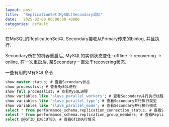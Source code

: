 ```yaml
---
layout: post
title:  "ReplicationSet(MySQL)Secondary调优"
date:   2025-02-08 00:00:00 +0800
categories: default
---
```


在MySQL的ReplicationSet中, Secondary接收从Primary传来的binlog, 并且执行. 

Secondary所在的机器重启后, MySQL的实例状态变化: offline -> recovering -> online. 在一次重启后, 某Secondary一直处于recovering状态.

一些有用的M有SQL命令

```sql
show master status; # 查看Secondary状态
show processlist; # 查看MySQL进程
show full processlist; # 查看MySQL进程
show variables like 'slave_parallel_workers'; # 查看Secondary并行执行线程数
show variables like 'slave_parallel_type'; # 查看Secondary并行执行类型
show variables like 'slave_parallel_mode'; # 查看Secondary并行执行模式
select * from performance_schema.replication_connection_status; # 查看Secondary连接状态
select * from performance_schema.replication_group_members; # 查看ReplicationSet成员
select @@GTID_EXECUTED; # 查看GTID执行情况

```


